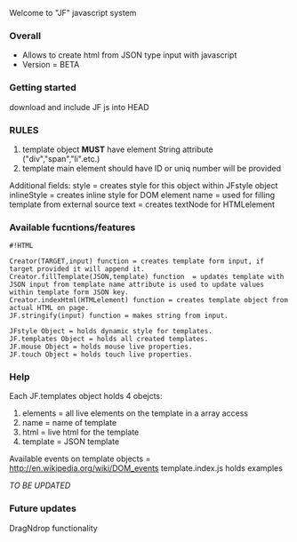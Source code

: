 Welcome to "JF" javascript system

### Overall ###

* Allows to create html from JSON type input with javascript
* Version = BETA

### Getting started ###

download and include JF js into HEAD
<script src="js/JF.js" type="application/x-javascript" defer></script>

### RULES ###

1. template object **MUST** have element String attribute ("div","span","li".etc.)
2. template main element should have ID or uniq number will be provided

Additional fields:
style = creates style for this object within JFstyle object
inlineStyle = creates inline style for DOM element
name = used for filling template from external source
text = creates textNode for HTMLelement

### Available fucntions/features ###


```
#!HTML

Creator(TARGET,input) function = creates template form input, if target provided it will append it.
Creator.fillTemplate(JSON,template) function  = updates template with JSON input from template name attribute is used to update values within template form JSON key.
Creator.indexHtml(HTMLelement) function = creates template object from actual HTML on page.
JF.stringify(input) function = makes string from input.

JFstyle Object = holds dynamic style for templates.
JF.templates Object = holds all created templates.
JF.mouse Object = holds mouse live properties.
JF.touch Object = holds touch live properties.
```


### Help ###

Each JF.templates object holds 4 obejcts:

1. elements = all live elements on the template in a array access
2. name = name of template
3. html = live html for the template
4. template = JSON template

Available events on template objects = http://en.wikipedia.org/wiki/DOM_events
template.index.js holds examples

*TO BE UPDATED*

### Future updates ###
DragNdrop functionality